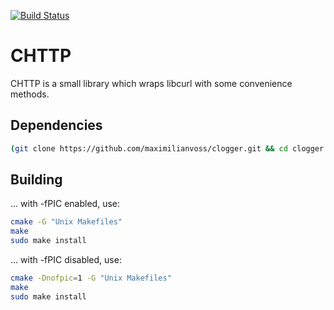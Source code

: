 [![Build Status](https://travis-ci.org/maximilianvoss/chttp.svg?branch=master)](https://travis-ci.org/maximilianvoss/chttp)

# CHTTP

CHTTP is a small library which wraps libcurl with some convenience methods.

## Dependencies

```bash
(git clone https://github.com/maximilianvoss/clogger.git && cd clogger && cmake -G "Unix Makefiles" && make && sudo make install)
```

## Building

... with -fPIC enabled, use:

```bash
cmake -G "Unix Makefiles"
make 
sudo make install 
```

... with -fPIC disabled, use:

```bash
cmake -Dnofpic=1 -G "Unix Makefiles"
make 
sudo make install 
```
